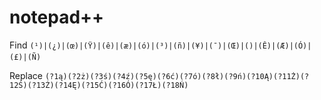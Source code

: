 # notepad++

Find
`(¹)|(¿)|(œ)|(Ÿ)|(ê)|(æ)|(ó)|(³)|(ñ)|(¥)|(¯)|(Œ)|()|(Ê)|(Æ)|(Ó)|(£)|(Ñ)`

Replace
`(?1ą)(?2ż)(?3ś)(?4ź)(?5ę)(?6ć)(?7ó)(?8ł)(?9ń)(?10Ą)(?11Ż)(?12Ś)(?13Ź)(?14Ę)(?15Ć)(?16Ó)(?17Ł)(?18Ń)`

